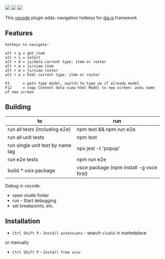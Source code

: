 [![](https://vsmarketplacebadge.apphb.com/version-short/jonny64.vludik.svg)](https://marketplace.visualstudio.com/items?itemName=jonny64.vludik)
[![](https://vsmarketplacebadge.apphb.com/downloads-short/jonny64.vludik.svg)](https://marketplace.visualstudio.com/items?itemName=jonny64.vludik)
[![](https://vsmarketplacebadge.apphb.com/rating-short/jonny64.vludik.svg)](https://marketplace.visualstudio.com/items?itemName=jonny64.vludik)

This [vscode](https://code.visualstudio.com/download) plugin adds: navigation hotkeys for [dia.js](https://github.com/do-/dia.js/wiki) framework

## Features

	hotkeys to navigate:

	alt + g = get_item
	alt + s = select
	alt + d = js/data current type: item or roster
	alt + m = js/view item
	alt + w = js/view roster
	alt + e = html current type: item or roster

	F5      = goto type model, switch to type_vw if already model
	F12     = copy Content data view html Model to new screen: asks name of new screen

## Building

| to                                                   | run
| ----                                                 | ---
| run all tests (including e2e)                        | npm test && npm run e2e
| run all unit tests                                   | npm test
| run single unit test by name tag                     | npx jest -t 'popup'
| run e2e tests                                        | npm run e2e
| build *.vsix package                                 | vsce package (npm install -g vsce first)

Debug in vscode:
* open vludik folder
* run - Start debugging
* set breakpoints, etc.

## Installation
* `Ctrl Shift P` - `Install extensions` - search `vludik` in marketplace

or manually

* `Ctrl Shift P` - `Install from vsix`
